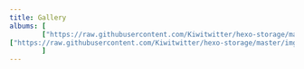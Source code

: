 ```yaml
---
title: Gallery
albums: [
        ["https://raw.githubusercontent.com/Kiwitwitter/hexo-storage/master/img/_DSC0440.JPG","test"],
["https://raw.githubusercontent.com/Kiwitwitter/hexo-storage/master/img/_DSC0402.JPG","Autumn"]
        ]
---
```

